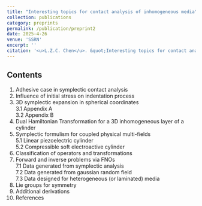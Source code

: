 ```yaml
---
title: "Interesting topics for contact analysis of inhomogeneous media"
collection: publications
category: preprints
permalink: /publication/preprint2
date: 2025-4-26
venue: 'SSRN'
excerpt: ''
citation: '<u>L.Z.C. Chen</u>. &quot;Interesting topics for contact analysis of inhomogeneous media. &quot; <i>SSRN</i>, 2025. http://dx.doi.org/10.2139/ssrn.5232738'
---
```


<!---
paperurl: 'http://chainjackson.github.io/Chain.github.io/files/preprint1.pdf'
--->

## Contents
1.	Adhesive case in symplectic contact analysis
2.	Influence of initial stress on indentation process
3.	3D symplectic expansion in spherical coordinates <br>
	3.1	Appendix A <br>
	3.2	Appendix B
4.	Dual Hamiltonian Transformation for a 3D inhomogeneous layer of a cylinder
5.	Symplectic formulism for coupled physical multi-fields <br>
  	5.1	Linear piezoelectric cylinder <br>
  	5.2	Compressible soft electroactive cylinder
6.	Classification of operators and transformations
7.	Forward and inverse problems via FNOs <br>
	7.1	Data generated from symplectic analysis <br>
 	7.2	Data generated from gaussian random field <br>
  	7.3	Data designed for heterogeneous (or laminated) media
8.	Lie groups for symmetry
9.	Additional derivations
10.	References

